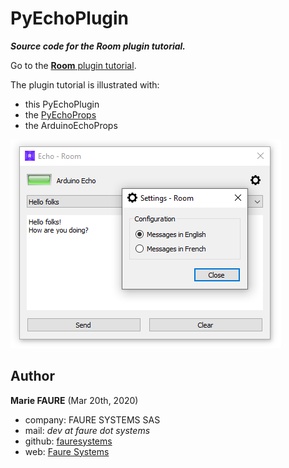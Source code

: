﻿# PyEchoPlugin
 ***Source code for the Room plugin tutorial.***
 
Go to the <a href="https://xcape.io/public/documentation/en/room/Plugintutorial.html" target="_blank">**Room** plugin tutorial</a>. 

The plugin tutorial is illustrated with:
* this PyEchoPlugin
* the <a href="https://github.com/fauresystems/PyEchoProps" target="_blank">PyEchoProps</a>
* the ArduinoEchoProps


![](shot.png)


## Author

**Marie FAURE** (Mar 20th, 2020)
* company: FAURE SYSTEMS SAS
* mail: *dev at faure dot systems*
* github: <a href="https://github.com/fauresystems?tab=repositories" target="_blank">fauresystems</a>
* web: <a href="https://faure.systems/" target="_blank">Faure Systems</a>